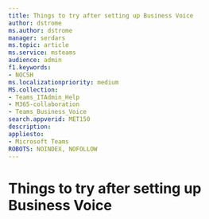 ```yaml
---
title: Things to try after setting up Business Voice
author: dstrome 
ms.author: dstrome
manager: serdars
ms.topic: article
ms.service: msteams
audience: admin
f1.keywords:
- NOCSH
ms.localizationpriority: medium
MS.collection: 
- Teams_ITAdmin_Help
- M365-collaboration
- Teams_Business_Voice
search.appverid: MET150
description: 
appliesto: 
- Microsoft Teams
ROBOTS: NOINDEX, NOFOLLOW
---
```


# Things to try after setting up Business Voice

<!-- This topic will be populated in the future. Intentionally left out of the TOC>
